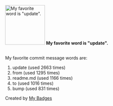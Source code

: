 <img src="https://my-badges.github.io/my-badges/favorite-word.png" alt="My favorite word is &quot;update&quot;." title="My favorite word is &quot;update&quot;." width="128">
<strong>My favorite word is &quot;update&quot;.</strong>
<br><br>

My favorite commit message words are:

1. update (used 2663 times)
2. from (used 1295 times)
3. readme.md (used 1166 times)
4. to (used 1016 times)
5. bump (used 831 times)


Created by <a href="https://github.com/my-badges/my-badges">My Badges</a>